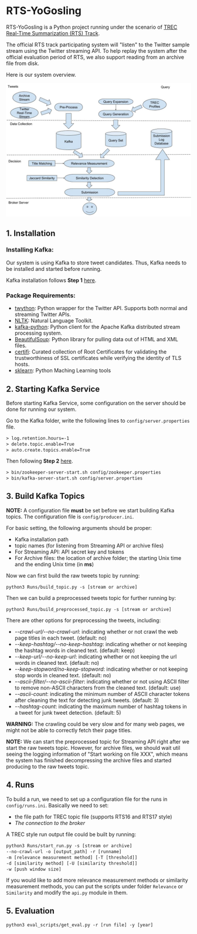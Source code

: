 # RTS-YoGosling

RTS-YoGosling is a Python project running under the scenario of [TREC Real-Time Summarization (RTS) Track](http://trecrts.github.io/).

The official RTS track participating system will "listen" to the Twitter sample stream using the Twitter streaming API. To help replay the system after the official evaluation period of RTS, we also support reading from an 
archive file from disk. 

Here is our system overview.

![Overview](overview.jpg)


## 1. Installation
### Installing Kafka:
Our system is using Kafka to store tweet candidates. Thus, Kafka needs to be installed and started before running.

Kafka installation follows **Step 1** [here](https://kafka.apache.org/quickstart). 
### Package Requirements:
* [twython](https://twython.readthedocs.io/en/latest/): Python wrapper for the Twitter API. Supports both normal and streaming Twitter APIs.
* [NLTK](https://www.nltk.org/): Natural Language Toolkit.
* [kafka-python](https://github.com/dpkp/kafka-python): Python client for the Apache Kafka distributed stream processing system.
* [BeautifulSoup](https://www.crummy.com/software/BeautifulSoup/bs4/doc/): Python library for pulling data out of HTML and XML files.
* [certifi](https://github.com/certifi/python-certifi): Curated collection of Root Certificates for validating the trustworthiness of SSL certificates while verifying the identity of TLS hosts.
* [sklearn](http://scikit-learn.org/stable/): Python Maching Learning tools
## 2. Starting Kafka Service

Before starting Kafka Service, some configuration on the server should be done for running our system.

Go to the Kafka folder, write the following lines to ```config/server.properties``` file.

```commandline
> log.retention.hours=-1
> delete.topic.enable=True 
> auto.create.topics.enable=True
```

Then following **Step 2** [here](https://kafka.apache.org/quickstart). 
```buildoutcfg
> bin/zookeeper-server-start.sh config/zookeeper.properties
> bin/kafka-server-start.sh config/server.properties
```


## 3. Build Kafka Topics

**NOTE:** A configuration file **must** be set before we start building Kafka topics.
The configuration file is ```config/producer.ini```. 

For basic setting, the following arguments should be proper:
* Kafka installation path
* topic names (for listening from Streaming API or archive files)
* For Streaming API: API secret key and tokens
* For Archive files: the location of archive folder; the starting Unix time and the ending Unix time (in **ms**)

Now we can first build the raw tweets topic by running:
```commandline
python3 Runs/build_topic.py -s [stream or archive]
```
Then we can build a preprocessed tweets topic for further running by:
```commandline
python3 Runs/build_preprocessed_topic.py -s [stream or archive]
```
There are other options for preprocessing the tweets, including:
* *--crawl-url/--no-crawl-url*: indicating whether or not crawl the web page titles in each tweet. (default: no)
* *--keep-hashtag/--no-keep-hashtag*: indicating whether or not keeping the hashtag words in cleaned text. (default: keep)
* *--keep-url/--no-keep-url*: indicating whether or not keeping the url words in cleaned text. (default: no)
* *--keep-stopword/no-keep-stopword*: indicating whether or not keeping stop words in cleaned text. (default: no)
* *--ascii-filter/--no-ascii-filter*: indicating whether or not using ASCII filter to remove non-ASCII characters from the cleaned text. (default: use)
* *--ascii-count*: indicating the minimum number of ASCII character tokens after cleaning the text for detecting junk tweets. (default: 3)
* *--hashtag-count*: indicating the maximum number of hashtag tokens in a tweet for junk tweet detection. (default: 5)

**WARNING:** The crawling could be very slow and for many web pages, we might not be able to correctly fetch their page titles.

**NOTE:** We can start the preprocessed topic for Streaming API right after we start the raw tweets topic. 
However, for archive files, we should wait util seeing the logging information of "Start working on file XXX",
which means the system has finished decompressing the archive files and started producing to the raw tweets topic.

## 4. Runs
To build a run, we need to set up a configuration file for the runs in ```config/runs.ini```. Basically we need to set:
* the file path for TREC topic file (supports RTS16 and RTS17 style)
* *The connection to the broker*

A TREC style run output file could be built by running:

```commandline
python3 Runs/start_run.py -s [stream or archive] 
--no-crawl-url -o [output_path] -r [runname] 
-m [relevance measurement method] [-T [threshold]] 
-d [similarity method] [-U [similarity threshold]]
-w [push window size]
```
If you would like to add more relevance measurement methods or similarity measurement methods, you can put the scripts under folder
```Relevance``` or ```Similarity``` and modify the ```api.py``` module in them. 

## 5. Evaluation
```commandline
python3 eval_scripts/get_eval.py -r [run file] -y [year]
```
[//]: # (System Overview Google Doc:)
[//]: # (https://docs.google.com/drawings/d/1cXnlvX4cQSX1yVulzVuHZX2xMGL_-y7AcHn7Ye9_uSI/edit?usp=sharing)

[//]: # (Kafka Documentation Google Doc:)
[//]: # (https://docs.google.com/document/d/1s4U9_PnZavxH_ryUaRa71rIB0OY6ixkkDpqPENsegIc/edit?usp=sharing)
